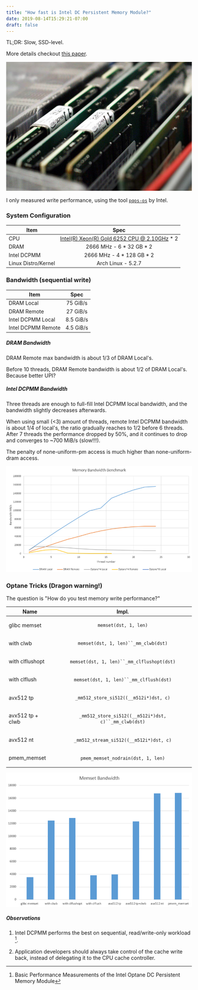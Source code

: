 ```yaml
---
title: "How fast is Intel DC Persistent Memory Module?"
date: 2019-08-14T15:29:21-07:00
draft: false 
---
```



TL;DR: Slow, SSD-level.

More details checkout [this paper](https://arxiv.org/abs/1903.05714).

![](/img/optane.jpg)


I only measured write performance, using the tool [`pqos-os`](https://github.com/intel/intel-cmt-cat/wiki/Usage-Examples) by Intel.

### System Configuration

| Item | Spec |
| ----- |:-----:|
| CPU | [Intel(R) Xeon(R) Gold 6252 CPU @ 2.10GHz](https://en.wikichip.org/wiki/intel/xeon_gold/6252) * 2 |
| DRAM | 2666 MHz - 6 * 32 GB * 2  |
| Intel DCPMM | 2666 MHz - 4 * 128 GB * 2 |
| Linux Distro/Kernel | Arch Linux - 5.2.7 |


### Bandwidth (sequential write)

| Item | Spec |
| ----- |:-----:|
| DRAM Local | 75 GiB/s |
| DRAM Remote | 27 GiB/s |
| Intel DCPMM Local | 8.5 GiB/s |
| Intel DCPMM Remote | 4.5 GiB/s |


##### DRAM Bandwidth

DRAM Remote max bandwidth is about 1/3 of DRAM Local's.

Before 10 threads, DRAM Remote bandwidth is about 1/2 of DRAM Local's. Because better UPI?

##### Intel DCPMM Bandwidth
Three threads are enough to full-fill Intel DCPMM local bandwidth, and the bandwidth slightly decreases afterwards.

When using small (<3) amount of threads, remote Intel DCPMM bandwidth is about 1/4 of local's, the ratio gradually reaches to 1/2 before 6 threads. 
After 7 threads the performance dropped by 50%, and it continues to drop and converges to ~700 MiB/s (slow!!!).

The penalty of none-uniform-pm access is much higher than none-uniform-dram access.



![](/img/write.png)


### Optane Tricks (Dragon warning!)

The question is "How do you test memory write performance?"

| Name | Impl. |
| ----- |:-----:|
| glibc memset | <pre>`memset(dst, 1, len)`</pre>|
| with clwb | <pre>`memset(dst, 1, len)``_mm_clwb(dst)`</pre>|
| with clflushopt | <pre>`memset(dst, 1, len)``_mm_clflushopt(dst)`</pre>|
| with clflush | <pre>`memset(dst, 1, len)``_mm_clflush(dst)`</pre>|
| avx512 tp | <pre>`_mm512_store_si512((__m512i*)dst, c)`</pre>|
| avx512 tp + clwb | <pre>`_mm512_store_si512((__m512i*)dst, c)``_mm_clwb(dst)`</pre>|
| avx512 nt | <pre>`_mm512_stream_si512((__m512i*)dst, c)`</pre>|
| pmem_memset | <pre>`pmem_memset_nodrain(dst, 1, len)`</pre>|

![](/img/memset-optane.png)


##### Observations 

1. Intel DCPMM performs the best on sequential, read/write-only workload [^1].

2. Application developers should always take control of the cache write back, instead of delegating it to the CPU cache controller.


[^1]: Basic Performance Measurements of the Intel Optane DC Persistent Memory Module
